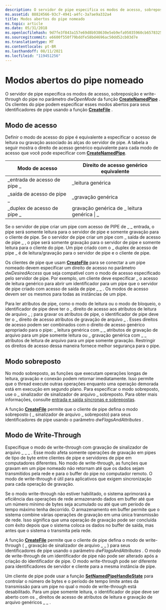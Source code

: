 ```yaml
---
description: O servidor de pipe especifica os modos de acesso, sobreposição e write-through do pipe no parâmetro dwOpenMode da função CreateNamedPipe. Os clientes do pipe podem especificar esses modos abertos para seus identificadores de pipe usando a função CreateFile.
ms.assetid: 88824566-93c7-4941-a4fc-3a7ae9a332a4
title: Modos abertos do pipe nomeado
ms.topic: article
ms.date: 05/31/2018
ms.openlocfilehash: 9d7fe3f843a157e69d8b938630e5eb9efa95035960cb6578325be6bddd5d93c5
ms.sourcegitcommit: e6600f550f79bddfe58bd4696ac50dd52cb03d7e
ms.translationtype: MT
ms.contentlocale: pt-BR
ms.lasthandoff: 08/11/2021
ms.locfileid: "119451256"
---
```

# <a name="named-pipe-open-modes"></a>Modos abertos do pipe nomeado

O servidor de pipe especifica os modos de acesso, sobreposição e write-through do pipe no parâmetro *dwOpenMode* da função [**CreateNamedPipe**](/windows/desktop/api/Winbase/nf-winbase-createnamedpipea) . Os clientes do pipe podem especificar esses modos abertos para seus identificadores de pipe usando a função [**CreateFile**](/windows/desktop/api/fileapi/nf-fileapi-createfilea) .

## <a name="access-mode"></a>Modo de acesso

Definir o modo de acesso do pipe é equivalente a especificar o acesso de leitura ou gravação associado às alças do servidor de pipe. A tabela a seguir mostra o direito de acesso genérico equivalente para cada modo de acesso que você pode especificar com [**CreateNamedPipe**](/windows/desktop/api/Winbase/nf-winbase-createnamedpipea).



| Modo de acesso            | Direito de acesso genérico equivalente |
|------------------------|---------------------------------|
| \_entrada de acesso de pipe \_  | \_leitura genérica                   |
| \_saída de acesso de pipe \_ | \_gravação genérica                  |
| \_duplex de acesso de pipe \_   | gravação genérica de \_ leitura genérica \| \_ |



 

Se o servidor de pipe criar um pipe com acesso de PIPE de \_ \_ entrada, o pipe será somente leitura para o servidor de pipe e somente gravação para o cliente de pipe. Se o servidor de pipe criar um pipe com \_ saída de acesso de pipe \_ , o pipe será somente gravação para o servidor de pipe e somente leitura para o cliente do pipe. Um pipe criado com o \_ duplex de acesso de pipe \_ é de leitura/gravação para o servidor de pipe e o cliente de pipe.

Os clientes de pipe que usam [**CreateFile**](/windows/desktop/api/fileapi/nf-fileapi-createfilea) para se conectar a um pipe nomeado devem especificar um direito de acesso no parâmetro *dwDesiredAccess* que seja compatível com o modo de acesso especificado pelo servidor de pipe. Por exemplo, um cliente deve especificar \_ o acesso de leitura genérico para abrir um identificador para um pipe que o servidor de pipe criado com acesso de saída de pipe \_ \_ . Os modos de acesso devem ser os mesmos para todas as instâncias de um pipe.

Para ler atributos de pipe, como o modo de leitura ou o modo de bloqueio, o identificador de pipe deve ter o \_ direito de acesso aos atributos de leitura de arquivo \_ ; para gravar os atributos de pipe, o identificador de pipe deve ter o \_ direito de acesso atributos de gravação de arquivo \_ . Esses direitos de acesso podem ser combinados com o direito de acesso genérico apropriado para o pipe: \_ leitura genérica com \_ \_ atributos de gravação de arquivo para um pipe somente leitura ou \_ gravação genérica com \_ \_ atributos de leitura de arquivo para um pipe somente gravação. Restringir os direitos de acesso dessa maneira fornece melhor segurança para o pipe.

## <a name="overlapped-mode"></a>Modo sobreposto

No modo sobreposto, as funções que executam operações longas de leitura, gravação e conexão podem retornar imediatamente. Isso permite que o thread execute outras operações enquanto uma operação demorada está em execução em segundo plano. Para especificar o modo sobreposto, use o \_ sinalizador de sinalizador de arquivo \_ sobreposto. Para obter mais informações, consulte [entrada e saída síncronas e sobrepostas](synchronous-and-overlapped-input-and-output.md).

A função [**CreateFile**](/windows/desktop/api/fileapi/nf-fileapi-createfilea) permite que o cliente de pipe defina o modo sobreposto ( \_ sinalizador de arquivo \_ sobreposto) para seus identificadores de pipe usando o parâmetro *dwFlagsAndAttributes* .

## <a name="write-through-mode"></a>Modo de Write-Through

Especifique o modo de write-through com gravação de sinalizador de arquivo \_ \_ \_ . Esse modo afeta somente operações de gravação em pipes de tipo de byte entre clientes de pipe e servidores de pipe em computadores diferentes. No modo de write-through, as funções que gravam em um pipe nomeado não retornam até que os dados sejam transmitidos pela rede e para o buffer do pipe no computador remoto. O modo de write-through é útil para aplicativos que exigem sincronização para cada operação de gravação.

Se o modo write-through não estiver habilitado, o sistema aprimorará a eficiência das operações de rede armazenando dados em buffer até que um número mínimo de bytes seja acumulado ou até que um período de tempo máximo tenha decorrido. O armazenamento em buffer permite que o sistema combine várias operações de gravação em uma única transmissão de rede. Isso significa que uma operação de gravação pode ser concluída com êxito depois que o sistema coloca os dados no buffer de saída, mas antes que o sistema o transmita pela rede.

A função [**CreateFile**](/windows/desktop/api/fileapi/nf-fileapi-createfilea) permite que o cliente de pipe defina o modo de write-through ( \_ gravação de sinalizador de arquivo \_ \_ ) para seus identificadores de pipe usando o parâmetro *dwFlagsAndAttributes* . O modo de write-through de um identificador de pipe não pode ser alterado após a criação do identificador de pipe. O modo write-through pode ser diferente para identificadores de servidor e cliente para a mesma instância de pipe.

Um cliente de pipe pode usar a função [**SetNamedPipeHandleState**](/windows/win32/api/namedpipeapi/nf-namedpipeapi-setnamedpipehandlestate) para controlar o número de bytes e o período de tempo limite antes da transmissão para um pipe no qual o modo de write-through está desabilitado. Para um pipe somente leitura, o identificador de pipe deve ser aberto com os \_ direitos de acesso de atributos de leitura e gravação de arquivo genéricos \_ \_ .

 

 
